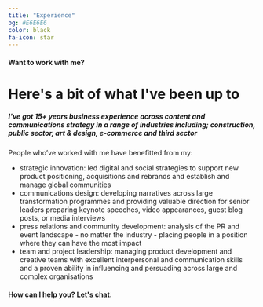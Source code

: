 ```yaml
---
title: "Experience"
bg: #E6E6E6
color: black
fa-icon: star
---
```


#### Want to work with me?

# Here's a bit of what I've been up to


##### I've got 15+ years business experience across content and communications strategy in a range of industries including; construction, public sector, art & design, e-commerce and third sector

People who’ve worked with me have benefitted from my:

* strategic innovation: led digital and social strategies to support new product positioning, acquisitions and rebrands and establish and manage global communities
* communications design: developing narratives across large transformation programmes and providing valuable direction for senior leaders preparing keynote speeches, video appearances, guest blog posts, or media interviews 
* press relations and community development: analysis of the PR and event landscape - no matter the industry - placing people in a position where they can have the most impact
* team and project leadership: managing product development and creative teams with excellent interpersonal and communication skills and a proven ability in influencing and persuading across large and complex organisations


#### How can I help you? [Let's chat](mailto:raphaelle@raphaelleheaf.com).

